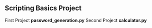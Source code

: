## Scripting Basics Project
First Project __password_generation.py__
Second Project __calculator.py__
